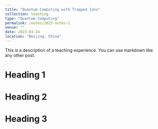 ```yaml
---
title: "Quantum Computing with Trapped Ions"
collection: teaching
type: "Quantum Computing"
permalink: /notes/2023-notes-1
venue: ""
date: 2023-03-24
location: "Beijing, China"
---
```


This is a description of a teaching experience. You can use markdown like any other post.

Heading 1
======

Heading 2
======

Heading 3
======
